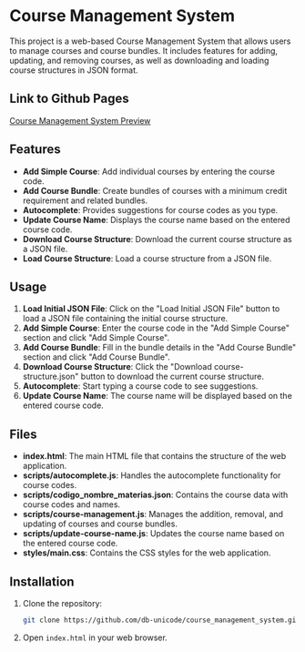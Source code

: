 # Course Management System

This project is a web-based Course Management System that allows users to manage courses and course bundles. It includes features for adding, updating, and removing courses, as well as downloading and loading course structures in JSON format.

## Link to Github Pages

[Course Management System Preview](https://db-unicode.github.io/course_management_system/)


## Features

- **Add Simple Course**: Add individual courses by entering the course code.
- **Add Course Bundle**: Create bundles of courses with a minimum credit requirement and related bundles.
- **Autocomplete**: Provides suggestions for course codes as you type.
- **Update Course Name**: Displays the course name based on the entered course code.
- **Download Course Structure**: Download the current course structure as a JSON file.
- **Load Course Structure**: Load a course structure from a JSON file.

## Usage

1. **Load Initial JSON File**: Click on the "Load Initial JSON File" button to load a JSON file containing the initial course structure.
2. **Add Simple Course**: Enter the course code in the "Add Simple Course" section and click "Add Simple Course".
3. **Add Course Bundle**: Fill in the bundle details in the "Add Course Bundle" section and click "Add Course Bundle".
4. **Download Course Structure**: Click the "Download course-structure.json" button to download the current course structure.
5. **Autocomplete**: Start typing a course code to see suggestions.
6. **Update Course Name**: The course name will be displayed based on the entered course code.

## Files

- **index.html**: The main HTML file that contains the structure of the web application.
- **scripts/autocomplete.js**: Handles the autocomplete functionality for course codes.
- **scripts/codigo_nombre_materias.json**: Contains the course data with course codes and names.
- **scripts/course-management.js**: Manages the addition, removal, and updating of courses and course bundles.
- **scripts/update-course-name.js**: Updates the course name based on the entered course code.
- **styles/main.css**: Contains the CSS styles for the web application.

## Installation

1. Clone the repository:
    ```sh
    git clone https://github.com/db-unicode/course_management_system.git
    ```
2. Open `index.html` in your web browser.

